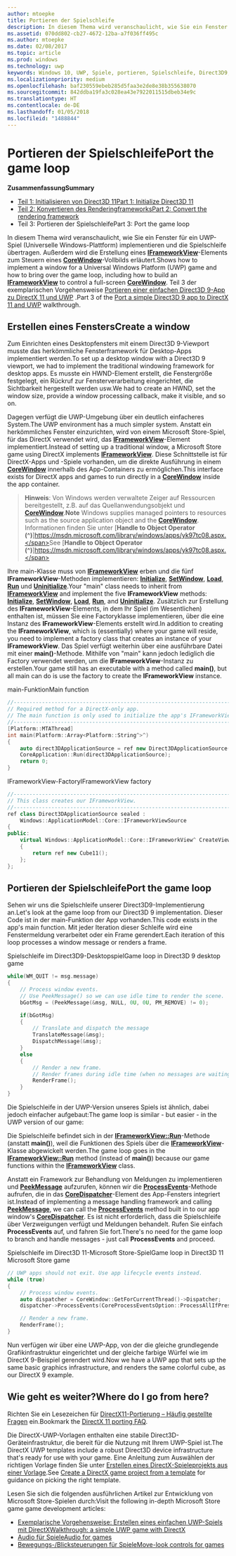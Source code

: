 ```yaml
---
author: mtoepke
title: Portieren der Spielschleife
description: In diesem Thema wird veranschaulicht, wie Sie ein Fenster für ein UWP-Spiel (Universelle Windows-Plattform) implementieren und die Spielschleife portieren. Außerdem wird die Erstellung eines IFrameworkView-Elements zum Steuern eines CoreWindow-Vollbilds erläutert.
ms.assetid: 070dd802-cb27-4672-12ba-a7f036ff495c
ms.author: mtoepke
ms.date: 02/08/2017
ms.topic: article
ms.prod: windows
ms.technology: uwp
keywords: Windows 10, UWP, Spiele, portieren, Spielschleife, Direct3D9, DirectX11
ms.localizationpriority: medium
ms.openlocfilehash: baf230559ebeb285d5faa3e2de8e38b355638070
ms.sourcegitcommit: 842ddba19fa3c028ea43e7922011515dbeb34e9c
ms.translationtype: HT
ms.contentlocale: de-DE
ms.lasthandoff: 01/05/2018
ms.locfileid: "1488844"
---
```

# <a name="port-the-game-loop"></a><span data-ttu-id="ab364-104">Portieren der Spielschleife</span><span class="sxs-lookup"><span data-stu-id="ab364-104">Port the game loop</span></span>



**<span data-ttu-id="ab364-105">Zusammenfassung</span><span class="sxs-lookup"><span data-stu-id="ab364-105">Summary</span></span>**

-   [<span data-ttu-id="ab364-106">Teil 1: Initialisieren von Direct3D 11</span><span class="sxs-lookup"><span data-stu-id="ab364-106">Part 1: Initialize Direct3D 11</span></span>](simple-port-from-direct3d-9-to-11-1-part-1--initializing-direct3d.md)
-   [<span data-ttu-id="ab364-107">Teil 2: Konvertieren des Renderingframeworks</span><span class="sxs-lookup"><span data-stu-id="ab364-107">Part 2: Convert the rendering framework</span></span>](simple-port-from-direct3d-9-to-11-1-part-2--rendering.md)
-   <span data-ttu-id="ab364-108">Teil 3: Portieren der Spielschleife</span><span class="sxs-lookup"><span data-stu-id="ab364-108">Part 3: Port the game loop</span></span>


<span data-ttu-id="ab364-109">In diesem Thema wird veranschaulicht, wie Sie ein Fenster für ein UWP-Spiel (Universelle Windows-Plattform) implementieren und die Spielschleife übertragen. Außerdem wird die Erstellung eines [**IFrameworkView**](https://msdn.microsoft.com/library/windows/apps/hh700478)-Elements zum Steuern eines [**CoreWindow**](https://msdn.microsoft.com/library/windows/apps/br208225)-Vollbilds erläutert.</span><span class="sxs-lookup"><span data-stu-id="ab364-109">Shows how to implement a window for a Universal Windows Platform (UWP) game and how to bring over the game loop, including how to build an [**IFrameworkView**](https://msdn.microsoft.com/library/windows/apps/hh700478) to control a full-screen [**CoreWindow**](https://msdn.microsoft.com/library/windows/apps/br208225).</span></span> <span data-ttu-id="ab364-110">Teil 3 der exemplarischen Vorgehensweise [Portieren einer einfachen Direct3D 9-App zu DirectX 11 und UWP](walkthrough--simple-port-from-direct3d-9-to-11-1.md) .</span><span class="sxs-lookup"><span data-stu-id="ab364-110">Part 3 of the [Port a simple Direct3D 9 app to DirectX 11 and UWP](walkthrough--simple-port-from-direct3d-9-to-11-1.md) walkthrough.</span></span>

## <a name="create-a-window"></a><span data-ttu-id="ab364-111">Erstellen eines Fensters</span><span class="sxs-lookup"><span data-stu-id="ab364-111">Create a window</span></span>


<span data-ttu-id="ab364-112">Zum Einrichten eines Desktopfensters mit einem Direct3D 9-Viewport musste das herkömmliche Fensterframework für Desktop-Apps implementiert werden.</span><span class="sxs-lookup"><span data-stu-id="ab364-112">To set up a desktop window with a Direct3D 9 viewport, we had to implement the traditional windowing framework for desktop apps.</span></span> <span data-ttu-id="ab364-113">Es musste ein HWND-Element erstellt, die Fenstergröße festgelegt, ein Rückruf zur Fensterverarbeitung eingerichtet, die Sichtbarkeit hergestellt werden usw.</span><span class="sxs-lookup"><span data-stu-id="ab364-113">We had to create an HWND, set the window size, provide a window processing callback, make it visible, and so on.</span></span>

<span data-ttu-id="ab364-114">Dagegen verfügt die UWP-Umgebung über ein deutlich einfacheres System.</span><span class="sxs-lookup"><span data-stu-id="ab364-114">The UWP environment has a much simpler system.</span></span> <span data-ttu-id="ab364-115">Anstatt ein herkömmliches Fenster einzurichten, wird von einem Microsoft Store-Spiel, für das DirectX verwendet wird, das [**IFrameworkView**](https://msdn.microsoft.com/library/windows/apps/hh700478)-Element implementiert.</span><span class="sxs-lookup"><span data-stu-id="ab364-115">Instead of setting up a traditional window, a Microsoft Store game using DirectX implements [**IFrameworkView**](https://msdn.microsoft.com/library/windows/apps/hh700478).</span></span> <span data-ttu-id="ab364-116">Diese Schnittstelle ist für DirectX-Apps und -Spiele vorhanden, um die direkte Ausführung in einem [**CoreWindow**](https://msdn.microsoft.com/library/windows/apps/br208225) innerhalb des App-Containers zu ermöglichen.</span><span class="sxs-lookup"><span data-stu-id="ab364-116">This interface exists for DirectX apps and games to run directly in a [**CoreWindow**](https://msdn.microsoft.com/library/windows/apps/br208225) inside the app container.</span></span>

> <span data-ttu-id="ab364-117">**Hinweis**: Von Windows werden verwaltete Zeiger auf Ressourcen bereitgestellt, z.B. auf das Quellanwendungsobjekt und [**CoreWindow**](https://msdn.microsoft.com/library/windows/apps/br208225).</span><span class="sxs-lookup"><span data-stu-id="ab364-117">**Note**   Windows supplies managed pointers to resources such as the source application object and the [**CoreWindow**](https://msdn.microsoft.com/library/windows/apps/br208225).</span></span> <span data-ttu-id="ab364-118">Informationen finden Sie unter [**Handle to Object Operator (^)**]https://msdn.microsoft.com/library/windows/apps/yk97tc08.aspx.</span><span class="sxs-lookup"><span data-stu-id="ab364-118">See [**Handle to Object Operator (^)**]https://msdn.microsoft.com/library/windows/apps/yk97tc08.aspx.</span></span>

 

<span data-ttu-id="ab364-119">Ihre main-Klasse muss von [**IFrameworkView**](https://msdn.microsoft.com/library/windows/apps/hh700478) erben und die fünf **IFrameworkView**-Methoden implementieren: [**Initialize**](https://msdn.microsoft.com/library/windows/apps/hh700495), [**SetWindow**](https://msdn.microsoft.com/library/windows/apps/hh700509), [**Load**](https://msdn.microsoft.com/library/windows/apps/hh700501), [**Run**](https://msdn.microsoft.com/library/windows/apps/hh700505) und [**Uninitialize**](https://msdn.microsoft.com/library/windows/apps/hh700523).</span><span class="sxs-lookup"><span data-stu-id="ab364-119">Your "main" class needs to inherit from [**IFrameworkView**](https://msdn.microsoft.com/library/windows/apps/hh700478) and implement the five **IFrameworkView** methods: [**Initialize**](https://msdn.microsoft.com/library/windows/apps/hh700495), [**SetWindow**](https://msdn.microsoft.com/library/windows/apps/hh700509), [**Load**](https://msdn.microsoft.com/library/windows/apps/hh700501), [**Run**](https://msdn.microsoft.com/library/windows/apps/hh700505), and [**Uninitialize**](https://msdn.microsoft.com/library/windows/apps/hh700523).</span></span> <span data-ttu-id="ab364-120">Zusätzlich zur Erstellung des **IFrameworkView**-Elements, in dem Ihr Spiel (im Wesentlichen) enthalten ist, müssen Sie eine Factoryklasse implementieren, über die eine Instanz des **IFrameworkView**-Elements erstellt wird.</span><span class="sxs-lookup"><span data-stu-id="ab364-120">In addition to creating the **IFrameworkView**, which is (essentially) where your game will reside, you need to implement a factory class that creates an instance of your **IFrameworkView**.</span></span> <span data-ttu-id="ab364-121">Das Spiel verfügt weiterhin über eine ausführbare Datei mit einer **main()**-Methode. Mithilfe von "main" kann jedoch lediglich die Factory verwendet werden, um die **IFrameworkView**-Instanz zu erstellen.</span><span class="sxs-lookup"><span data-stu-id="ab364-121">Your game still has an executable with a method called **main()**, but all main can do is use the factory to create the **IFrameworkView** instance.</span></span>

<span data-ttu-id="ab364-122">main-Funktion</span><span class="sxs-lookup"><span data-stu-id="ab364-122">Main function</span></span>

```cpp
//-----------------------------------------------------------------------------
// Required method for a DirectX-only app.
// The main function is only used to initialize the app's IFrameworkView class.
//-----------------------------------------------------------------------------
[Platform::MTAThread]
int main(Platform::Array<Platform::String^>^)
{
    auto direct3DApplicationSource = ref new Direct3DApplicationSource();
    CoreApplication::Run(direct3DApplicationSource);
    return 0;
}
```

<span data-ttu-id="ab364-123">IFrameworkView-Factory</span><span class="sxs-lookup"><span data-stu-id="ab364-123">IFrameworkView factory</span></span>

```cpp
//-----------------------------------------------------------------------------
// This class creates our IFrameworkView.
//-----------------------------------------------------------------------------
ref class Direct3DApplicationSource sealed : 
    Windows::ApplicationModel::Core::IFrameworkViewSource
{
public:
    virtual Windows::ApplicationModel::Core::IFrameworkView^ CreateView()
    {
        return ref new Cube11();
    };
};
```

## <a name="port-the-game-loop"></a><span data-ttu-id="ab364-124">Portieren der Spielschleife</span><span class="sxs-lookup"><span data-stu-id="ab364-124">Port the game loop</span></span>


<span data-ttu-id="ab364-125">Sehen wir uns die Spielschleife unserer Direct3D9-Implementierung an.</span><span class="sxs-lookup"><span data-stu-id="ab364-125">Let's look at the game loop from our Direct3D 9 implementation.</span></span> <span data-ttu-id="ab364-126">Dieser Code ist in der main-Funktion der App vorhanden.</span><span class="sxs-lookup"><span data-stu-id="ab364-126">This code exists in the app's main function.</span></span> <span data-ttu-id="ab364-127">Mit jeder Iteration dieser Schleife wird eine Fenstermeldung verarbeitet oder ein Frame gerendert.</span><span class="sxs-lookup"><span data-stu-id="ab364-127">Each iteration of this loop processes a window message or renders a frame.</span></span>

<span data-ttu-id="ab364-128">Spielschleife im Direct3D9-Desktopspiel</span><span class="sxs-lookup"><span data-stu-id="ab364-128">Game loop in Direct3D 9 desktop game</span></span>

```cpp
while(WM_QUIT != msg.message)
{
    // Process window events.
    // Use PeekMessage() so we can use idle time to render the scene. 
    bGotMsg = (PeekMessage(&msg, NULL, 0U, 0U, PM_REMOVE) != 0);

    if(bGotMsg)
    {
        // Translate and dispatch the message
        TranslateMessage(&msg);
        DispatchMessage(&msg);
    }
    else
    {
        // Render a new frame.
        // Render frames during idle time (when no messages are waiting).
        RenderFrame();
    }
}
```

<span data-ttu-id="ab364-129">Die Spielschleife in der UWP-Version unseres Spiels ist ähnlich, dabei jedoch einfacher aufgebaut:</span><span class="sxs-lookup"><span data-stu-id="ab364-129">The game loop is similar - but easier - in the UWP version of our game:</span></span>

<span data-ttu-id="ab364-130">Die Spielschleife befindet sich in der [**IFrameworkView::Run**](https://msdn.microsoft.com/library/windows/apps/hh700505)-Methode (anstatt **main()**), weil die Funktionen des Spiels über die [**IFrameworkView**](https://msdn.microsoft.com/library/windows/apps/hh700478)-Klasse abgewickelt werden.</span><span class="sxs-lookup"><span data-stu-id="ab364-130">The game loop goes in the [**IFrameworkView::Run**](https://msdn.microsoft.com/library/windows/apps/hh700505) method (instead of **main()**) because our game functions within the [**IFrameworkView**](https://msdn.microsoft.com/library/windows/apps/hh700478) class.</span></span>

<span data-ttu-id="ab364-131">Anstatt ein Framework zur Behandlung von Meldungen zu implementieren und [**PeekMessage**](https://msdn.microsoft.com/library/windows/desktop/ms644943) aufzurufen, können wir die [**ProcessEvents**](https://msdn.microsoft.com/library/windows/apps/br208215)-Methode aufrufen, die in das [**CoreDispatcher**](https://msdn.microsoft.com/library/windows/apps/br208211)-Element des App-Fensters integriert ist.</span><span class="sxs-lookup"><span data-stu-id="ab364-131">Instead of implementing a message handling framework and calling [**PeekMessage**](https://msdn.microsoft.com/library/windows/desktop/ms644943), we can call the [**ProcessEvents**](https://msdn.microsoft.com/library/windows/apps/br208215) method built in to our app window's [**CoreDispatcher**](https://msdn.microsoft.com/library/windows/apps/br208211).</span></span> <span data-ttu-id="ab364-132">Es ist nicht erforderlich, dass die Spielschleife über Verzweigungen verfügt und Meldungen behandelt. Rufen Sie einfach **ProcessEvents** auf, und fahren Sie fort.</span><span class="sxs-lookup"><span data-stu-id="ab364-132">There's no need for the game loop to branch and handle messages - just call **ProcessEvents** and proceed.</span></span>

<span data-ttu-id="ab364-133">Spielschleife im Direct3D 11-Microsoft Store-Spiel</span><span class="sxs-lookup"><span data-stu-id="ab364-133">Game loop in Direct3D 11 Microsoft Store game</span></span>

```cpp
// UWP apps should not exit. Use app lifecycle events instead.
while (true)
{
    // Process window events.
    auto dispatcher = CoreWindow::GetForCurrentThread()->Dispatcher;
    dispatcher->ProcessEvents(CoreProcessEventsOption::ProcessAllIfPresent);

    // Render a new frame.
    RenderFrame();
}
```

<span data-ttu-id="ab364-134">Nun verfügen wir über eine UWP-App, von der die gleiche grundlegende Grafikinfrastruktur eingerichtet und der gleiche farbige Würfel wie im DirectX 9-Beispiel gerendert wird.</span><span class="sxs-lookup"><span data-stu-id="ab364-134">Now we have a UWP app that sets up the same basic graphics infrastructure, and renders the same colorful cube, as our DirectX 9 example.</span></span>

## <a name="where-do-i-go-from-here"></a><span data-ttu-id="ab364-135">Wie geht es weiter?</span><span class="sxs-lookup"><span data-stu-id="ab364-135">Where do I go from here?</span></span>


<span data-ttu-id="ab364-136">Richten Sie ein Lesezeichen für [DirectX11-Portierung – Häufig gestellte Fragen](directx-porting-faq.md) ein.</span><span class="sxs-lookup"><span data-stu-id="ab364-136">Bookmark the [DirectX 11 porting FAQ](directx-porting-faq.md).</span></span>

<span data-ttu-id="ab364-137">Die DirectX-UWP-Vorlagen enthalten eine stabile Direct3D-Geräteinfrastruktur, die bereit für die Nutzung mit Ihrem UWP-Spiel ist.</span><span class="sxs-lookup"><span data-stu-id="ab364-137">The DirectX UWP templates include a robust Direct3D device infrastructure that's ready for use with your game.</span></span> <span data-ttu-id="ab364-138">Eine Anleitung zum Auswählen der richtigen Vorlage finden Sie unter [Erstellen eines DirectX-Spieleprojekts aus einer Vorlage](user-interface.md).</span><span class="sxs-lookup"><span data-stu-id="ab364-138">See [Create a DirectX game project from a template](user-interface.md) for guidance on picking the right template.</span></span>

<span data-ttu-id="ab364-139">Lesen Sie sich die folgenden ausführlichen Artikel zur Entwicklung von Microsoft Store-Spielen durch:</span><span class="sxs-lookup"><span data-stu-id="ab364-139">Visit the following in-depth Microsoft Store game game development articles:</span></span>

-   [<span data-ttu-id="ab364-140">Exemplarische Vorgehensweise: Erstellen eines einfachen UWP-Spiels mit DirectX</span><span class="sxs-lookup"><span data-stu-id="ab364-140">Walkthrough: a simple UWP game with DirectX</span></span>](tutorial--create-your-first-uwp-directx-game.md)
-   [<span data-ttu-id="ab364-141">Audio für Spiele</span><span class="sxs-lookup"><span data-stu-id="ab364-141">Audio for games</span></span>](working-with-audio-in-your-directx-game.md)
-   [<span data-ttu-id="ab364-142">Bewegungs-/Blicksteuerungen für Spiele</span><span class="sxs-lookup"><span data-stu-id="ab364-142">Move-look controls for games</span></span>](tutorial--adding-move-look-controls-to-your-directx-game.md)

 

 




